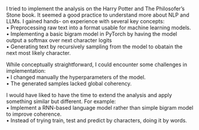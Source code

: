 I tried to implement the analysis on the Harry Potter and The Philosofer’s Stone book. It seemed a good practice to understand more about NLP and LLMs. I gained hands- on experience with several key concepts:\
•	Preprocessing raw text into a format usable for machine learning models.\
•	Implementing a basic bigram model in PyTorch by having the model output a softmax over next character logits\
•	Generating text by recursively sampling from the model to obatain the next most likely character.

While conceptually straightforward, I could encounter some challenges in implementation:\
•	I changed manually the hyperparameters of the model.\
•	The generated samples lacked global coherency.

I would have liked to have the time to extend the analysis and apply something similar but different. For example:\
•	Implement a RNN-based language model rather than simple bigram model to improve coherence.\
•	Instead of trying train, test and predict by characters, doing it by words.
